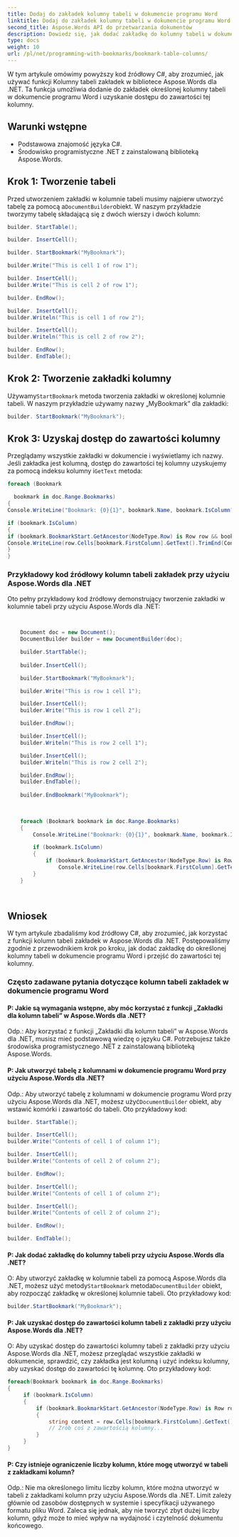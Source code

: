 ```yaml
---
title: Dodaj do zakładek kolumny tabeli w dokumencie programu Word
linktitle: Dodaj do zakładek kolumny tabeli w dokumencie programu Word
second_title: Aspose.Words API do przetwarzania dokumentów
description: Dowiedz się, jak dodać zakładkę do kolumny tabeli w dokumencie programu Word przy użyciu Aspose.Words dla .NET.
type: docs
weight: 10
url: /pl/net/programming-with-bookmarks/bookmark-table-columns/
---
```


W tym artykule omówimy powyższy kod źródłowy C#, aby zrozumieć, jak używać funkcji Kolumny tabeli zakładek w bibliotece Aspose.Words dla .NET. Ta funkcja umożliwia dodanie do zakładek określonej kolumny tabeli w dokumencie programu Word i uzyskanie dostępu do zawartości tej kolumny.

## Warunki wstępne

- Podstawowa znajomość języka C#.
- Środowisko programistyczne .NET z zainstalowaną biblioteką Aspose.Words.

## Krok 1: Tworzenie tabeli

 Przed utworzeniem zakładki w kolumnie tabeli musimy najpierw utworzyć tabelę za pomocą a`DocumentBuilder`obiekt. W naszym przykładzie tworzymy tabelę składającą się z dwóch wierszy i dwóch kolumn:

```csharp
builder. StartTable();

builder. InsertCell();

builder. StartBookmark("MyBookmark");

builder.Write("This is cell 1 of row 1");

builder. InsertCell();
builder.Write("This is cell 2 of row 1");

builder. EndRow();

builder. InsertCell();
builder.Writeln("This is cell 1 of row 2");

builder. InsertCell();
builder.Writeln("This is cell 2 of row 2");

builder. EndRow();
builder. EndTable();
```

## Krok 2: Tworzenie zakładki kolumny

 Używamy`StartBookmark` metoda tworzenia zakładki w określonej kolumnie tabeli. W naszym przykładzie używamy nazwy „MyBookmark” dla zakładki:

```csharp
builder. StartBookmark("MyBookmark");
```

## Krok 3: Uzyskaj dostęp do zawartości kolumny

 Przeglądamy wszystkie zakładki w dokumencie i wyświetlamy ich nazwy. Jeśli zakładka jest kolumną, dostęp do zawartości tej kolumny uzyskujemy za pomocą indeksu kolumny i`GetText` metoda:

```csharp
foreach (Bookmark

  bookmark in doc.Range.Bookmarks)
{
Console.WriteLine("Bookmark: {0}{1}", bookmark.Name, bookmark.IsColumn?" (Column)": "");

if (bookmark.IsColumn)
{
if (bookmark.BookmarkStart.GetAncestor(NodeType.Row) is Row row && bookmark.FirstColumn < row.Cells.Count)
Console.WriteLine(row.Cells[bookmark.FirstColumn].GetText().TrimEnd(ControlChar.CellChar));
}
}
```

### Przykładowy kod źródłowy kolumn tabeli zakładek przy użyciu Aspose.Words dla .NET

Oto pełny przykładowy kod źródłowy demonstrujący tworzenie zakładki w kolumnie tabeli przy użyciu Aspose.Words dla .NET:

```csharp

	
	Document doc = new Document();
	DocumentBuilder builder = new DocumentBuilder(doc);

	builder.StartTable();
	
	builder.InsertCell();

	builder.StartBookmark("MyBookmark");

	builder.Write("This is row 1 cell 1");

	builder.InsertCell();
	builder.Write("This is row 1 cell 2");

	builder.EndRow();

	builder.InsertCell();
	builder.Writeln("This is row 2 cell 1");

	builder.InsertCell();
	builder.Writeln("This is row 2 cell 2");

	builder.EndRow();
	builder.EndTable();
	
	builder.EndBookmark("MyBookmark");
	

	
	foreach (Bookmark bookmark in doc.Range.Bookmarks)
	{
		Console.WriteLine("Bookmark: {0}{1}", bookmark.Name, bookmark.IsColumn ? " (Column)" : "");

		if (bookmark.IsColumn)
		{
			if (bookmark.BookmarkStart.GetAncestor(NodeType.Row) is Row row && bookmark.FirstColumn < row.Cells.Count)
				Console.WriteLine(row.Cells[bookmark.FirstColumn].GetText().TrimEnd(ControlChar.CellChar));
		}
	}
	
        
```

## Wniosek

W tym artykule zbadaliśmy kod źródłowy C#, aby zrozumieć, jak korzystać z funkcji kolumn tabeli zakładek w Aspose.Words dla .NET. Postępowaliśmy zgodnie z przewodnikiem krok po kroku, jak dodać zakładkę do określonej kolumny tabeli w dokumencie programu Word i przejść do zawartości tej kolumny.

### Często zadawane pytania dotyczące kolumn tabeli zakładek w dokumencie programu Word

#### P: Jakie są wymagania wstępne, aby móc korzystać z funkcji „Zakładki dla kolumn tabeli” w Aspose.Words dla .NET?

Odp.: Aby korzystać z funkcji „Zakładki dla kolumn tabeli” w Aspose.Words dla .NET, musisz mieć podstawową wiedzę o języku C#. Potrzebujesz także środowiska programistycznego .NET z zainstalowaną biblioteką Aspose.Words.

#### P: Jak utworzyć tabelę z kolumnami w dokumencie programu Word przy użyciu Aspose.Words dla .NET?

 Odp.: Aby utworzyć tabelę z kolumnami w dokumencie programu Word przy użyciu Aspose.Words dla .NET, możesz użyć`DocumentBuilder` obiekt, aby wstawić komórki i zawartość do tabeli. Oto przykładowy kod:

```csharp
builder. StartTable();

builder. InsertCell();
builder.Write("Contents of cell 1 of column 1");

builder. InsertCell();
builder.Write("Contents of cell 2 of column 2");

builder. EndRow();

builder. InsertCell();
builder.Write("Contents of cell 1 of column 2");

builder. InsertCell();
builder.Write("Contents of cell 2 of column 2");

builder. EndRow();

builder. EndTable();
```

#### P: Jak dodać zakładkę do kolumny tabeli przy użyciu Aspose.Words dla .NET?

 O: Aby utworzyć zakładkę w kolumnie tabeli za pomocą Aspose.Words dla .NET, możesz użyć metody`StartBookmark` metoda`DocumentBuilder` obiekt, aby rozpocząć zakładkę w określonej kolumnie tabeli. Oto przykładowy kod:

```csharp
builder.StartBookmark("MyBookmark");
```

#### P: Jak uzyskać dostęp do zawartości kolumn tabeli z zakładki przy użyciu Aspose.Words dla .NET?

O: Aby uzyskać dostęp do zawartości kolumny tabeli z zakładki przy użyciu Aspose.Words dla .NET, możesz przeglądać wszystkie zakładki w dokumencie, sprawdzić, czy zakładka jest kolumną i użyć indeksu kolumny, aby uzyskać dostęp do zawartości tę kolumnę. Oto przykładowy kod:

```csharp
foreach(Bookmark bookmark in doc.Range.Bookmarks)
{
     if (bookmark.IsColumn)
     {
         if (bookmark.BookmarkStart.GetAncestor(NodeType.Row) is Row row && bookmark.FirstColumn < row.Cells.Count)
         {
             string content = row.Cells[bookmark.FirstColumn].GetText().TrimEnd(ControlChar.CellChar);
             // Zrób coś z zawartością kolumny...
         }
     }
}
```

#### P: Czy istnieje ograniczenie liczby kolumn, które mogę utworzyć w tabeli z zakładkami kolumn?

Odp.: Nie ma określonego limitu liczby kolumn, które można utworzyć w tabeli z zakładkami kolumn przy użyciu Aspose.Words dla .NET. Limit zależy głównie od zasobów dostępnych w systemie i specyfikacji używanego formatu pliku Word. Zaleca się jednak, aby nie tworzyć zbyt dużej liczby kolumn, gdyż może to mieć wpływ na wydajność i czytelność dokumentu końcowego.